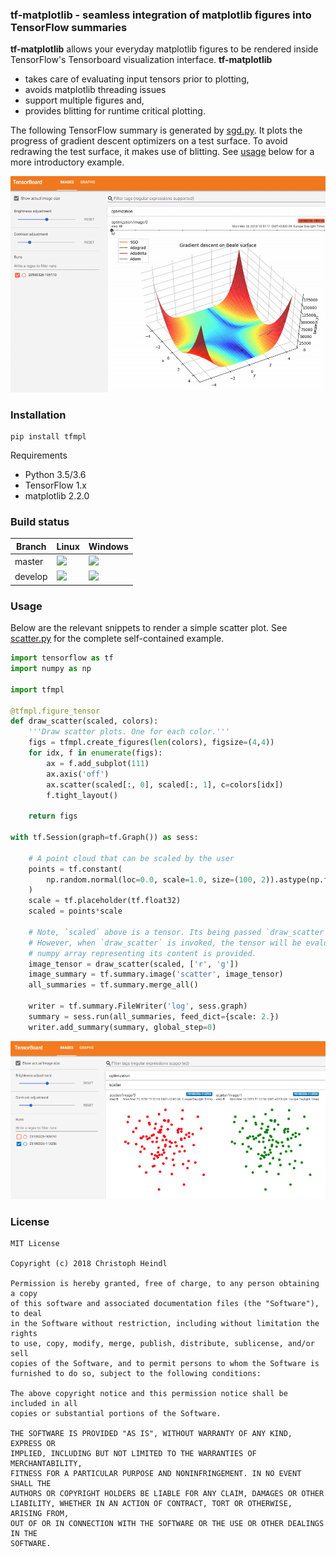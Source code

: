 ### **tf-matplotlib** - seamless integration of matplotlib figures into TensorFlow summaries

**tf-matplotlib** allows your everyday matplotlib figures to be rendered inside TensorFlow's Tensorboard visualization interface. **tf-matplotlib** 
 - takes care of evaluating input tensors prior to plotting, 
 - avoids matplotlib threading issues
 - support multiple figures and,
 - provides blitting for runtime critical plotting. 
 
The following TensorFlow summary is generated by [sgd.py](tfmpl/samples/sgd.py). It plots the progress of gradient descent optimizers on a test surface. To avoid redrawing the test surface, it makes use of blitting. See [usage](#usage) below for a more introductory example.

![](etc/sgd.gif)

### Installation

```
pip install tfmpl
```

Requirements
 - Python 3.5/3.6
 - TensorFlow 1.x
 - matplotlib 2.2.0

### Build status

|Branch|Linux|Windows|
|------|------|------|
|master|![](https://travis-ci.org/cheind/tf-matplotlib.svg?branch=master)| ![](https://ci.appveyor.com/api/projects/status/reo8nucumqhb93q5/branch/master?svg=true) |
|develop|![](https://travis-ci.org/cheind/tf-matplotlib.svg?branch=master)|![](https://ci.appveyor.com/api/projects/status/reo8nucumqhb93q5/branch/develop?svg=true)|

### Usage
<a name="usage"></a>

Below are the relevant snippets to render a simple scatter plot. See [scatter.py](tfmpl/samples/scatter.py) for the complete self-contained example.

```python
import tensorflow as tf
import numpy as np

import tfmpl

@tfmpl.figure_tensor
def draw_scatter(scaled, colors): 
    '''Draw scatter plots. One for each color.'''  
    figs = tfmpl.create_figures(len(colors), figsize=(4,4))
    for idx, f in enumerate(figs):
        ax = f.add_subplot(111)
        ax.axis('off')
        ax.scatter(scaled[:, 0], scaled[:, 1], c=colors[idx])
        f.tight_layout()

    return figs

with tf.Session(graph=tf.Graph()) as sess:

    # A point cloud that can be scaled by the user
    points = tf.constant(
        np.random.normal(loc=0.0, scale=1.0, size=(100, 2)).astype(np.float32)
    )
    scale = tf.placeholder(tf.float32)        
    scaled = points*scale

    # Note, `scaled` above is a tensor. Its being passed `draw_scatter` below. 
    # However, when `draw_scatter` is invoked, the tensor will be evaluated and a
    # numpy array representing its content is provided.   
    image_tensor = draw_scatter(scaled, ['r', 'g'])
    image_summary = tf.summary.image('scatter', image_tensor)      
    all_summaries = tf.summary.merge_all() 
    
    writer = tf.summary.FileWriter('log', sess.graph)
    summary = sess.run(all_summaries, feed_dict={scale: 2.})
    writer.add_summary(summary, global_step=0)
```

![](etc/scatter.png)

### License

```
MIT License

Copyright (c) 2018 Christoph Heindl

Permission is hereby granted, free of charge, to any person obtaining a copy
of this software and associated documentation files (the "Software"), to deal
in the Software without restriction, including without limitation the rights
to use, copy, modify, merge, publish, distribute, sublicense, and/or sell
copies of the Software, and to permit persons to whom the Software is
furnished to do so, subject to the following conditions:

The above copyright notice and this permission notice shall be included in all
copies or substantial portions of the Software.

THE SOFTWARE IS PROVIDED "AS IS", WITHOUT WARRANTY OF ANY KIND, EXPRESS OR
IMPLIED, INCLUDING BUT NOT LIMITED TO THE WARRANTIES OF MERCHANTABILITY,
FITNESS FOR A PARTICULAR PURPOSE AND NONINFRINGEMENT. IN NO EVENT SHALL THE
AUTHORS OR COPYRIGHT HOLDERS BE LIABLE FOR ANY CLAIM, DAMAGES OR OTHER
LIABILITY, WHETHER IN AN ACTION OF CONTRACT, TORT OR OTHERWISE, ARISING FROM,
OUT OF OR IN CONNECTION WITH THE SOFTWARE OR THE USE OR OTHER DEALINGS IN THE
SOFTWARE.
```


